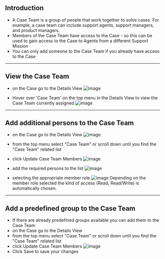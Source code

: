 ## Introduction

* A Case Team is a group of people that work together to solve cases. For example, a case team can include support agents, support managers, and product managers.
* Members of the Case Team have access to the Case - so this can be used to gain access to the Case to Agents from a different Support Mission
* You can only add someone to the Case Team if you already have access to the Case

---

## View the Case Team 
* on the Case go to the Details View
![image](https://media.github.ibm.com/user/70336/files/cb1eab8c-aadf-11e8-9c87-51deb74b86a4)

* Hover over 'Case Team' on the top menu in the Details View to view the Case Team currently assigned
![image](https://media.github.ibm.com/user/70336/files/126bbe3e-ac67-11e8-96c6-e30e4f5165e1)

--- 

## Add additional persons to the Case Team

* on the Case go to the Details View
![image](https://media.github.ibm.com/user/70336/files/cb1eab8c-aadf-11e8-9c87-51deb74b86a4)

* from the top menu select "Case Team" or scroll down until you find the "Case Team" related list

* click Update Case Team Members
![image](https://media.github.ibm.com/user/70336/files/21e8211e-aae0-11e8-9e70-c50167857007)

* add the required persons to the list 
![image](https://media.github.ibm.com/user/70336/files/437aa860-aae0-11e8-8011-0791b76c6dbb)

* selecting the appropriate member role
![image](https://media.github.ibm.com/user/70336/files/69485420-aae0-11e8-8728-49cbebb8e236)
Depending on the member role selected the kind of access (Read, Read/Write) is automatically chosen.

---

## Add a predefined group to the Case Team
* If there are already predefined groups available you can add them to the Case Team
* on the Case go to the Details View
* from the top menu select "Case Team" or scroll down until you find the "Case Team" related list
* click Update Case Team Members
![image](https://media.github.ibm.com/user/70336/files/3d685310-b039-11e8-8344-936270790aba)
* Click Save to save your changes
